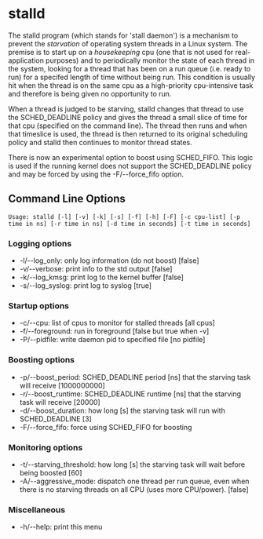 # stalld

The stalld program (which stands for 'stall daemon') is a
mechanism to prevent the *starvation* of operating system threads in a
Linux system. The premise is to start up on a *housekeeping* cpu (one
that is not used for real-application purposes) and to periodically
monitor the state of each thread in the system, looking for a thread
that has been on a run queue (i.e. ready to run) for a specifed length
of time without being run. This condition is usually hit when the
thread is on the same cpu as a high-priority cpu-intensive task and
therefore is being given no opportunity to run.

When a thread is judged to be starving, stalld changes
that thread to use the SCHED_DEADLINE policy and gives the thread a
small slice of time for that cpu (specified on the command line). The
thread then runs and when that timeslice is used, the thread is then
returned to its original scheduling policy and stalld then
continues to monitor thread states.

There is now an experimental option to boost using SCHED_FIFO. This
logic is used if the running kernel does not support the
SCHED_DEADLINE policy and may be forced by using the -F/--force_fifo
option.

## Command Line Options

`Usage: stalld [-l] [-v] [-k] [-s] [-f] [-h] [-F]
          [-c cpu-list]
          [-p time in ns] [-r time in ns]
          [-d time in seconds] [-t time in seconds]`

### Logging options
- -l/--log_only: only log information (do not boost) [false]
- -v/--verbose: print info to the std output [false]
- -k/--log_kmsg: print log to the kernel buffer [false]
- -s/--log_syslog: print log to syslog [true]

### Startup options
- -c/--cpu: list of cpus to monitor for stalled threads [all cpus]
- -f/--foreground: run in foreground [false but true when -v]
- -P/--pidfile: write daemon pid to specified file [no pidfile]

### Boosting options
- -p/--boost_period: SCHED_DEADLINE period [ns] that the starving task will receive [1000000000]
- -r/--boost_runtime: SCHED_DEADLINE runtime [ns] that the starving task will receive [20000]
- -d/--boost_duration: how long [s] the starving task will run with SCHED_DEADLINE [3]
- -F/--force_fifo: force using SCHED_FIFO for boosting

### Monitoring options
- -t/--starving_threshold: how long [s] the starving task will wait before being boosted [60]
- -A/--aggressive_mode: dispatch one thread per run queue, even when there is no starving
                          threads on all CPU (uses more CPU/power). [false]
### Miscellaneous
- -h/--help: print this menu
